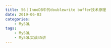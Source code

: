 ```yaml
---
title: 56｜InnoDB中的doublewrite buffer技术原理
date: 2019-06-03
categories:
    - MySQL
tags:
    - MySQL
    - MySQL实战45讲
---
```

